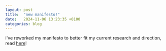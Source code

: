 ```yaml
---
layout: post
title:  "new manifesto!"
date:   2024-11-06 13:23:35 +0100
categories: blog
---
```


i've reworked my manifesto to better fit my current research and direction, read <a href="/manifesto/">here</a>!
